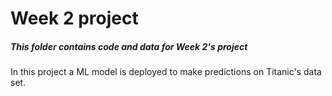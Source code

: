 # Week 2 project
##### This folder contains code and data for Week 2's project
In this project a ML model is deployed to make predictions on Titanic's data set.
